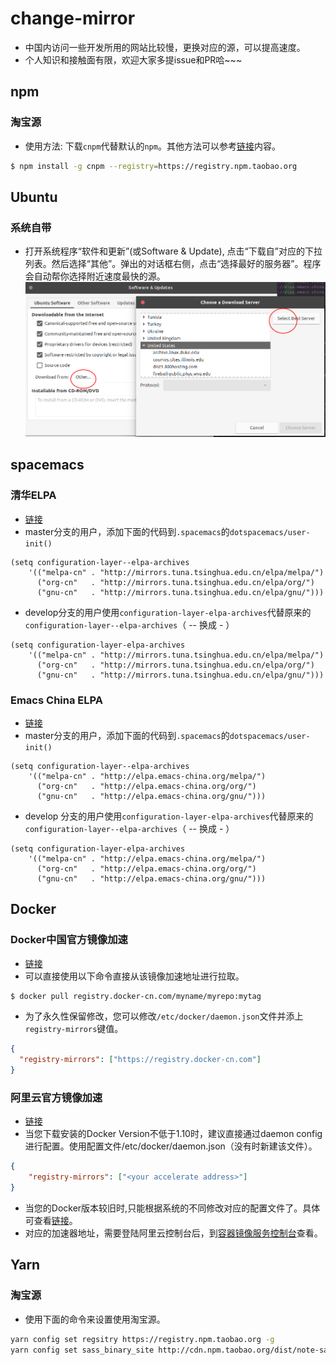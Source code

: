 # change-mirror
* 中国内访问一些开发所用的网站比较慢，更换对应的源，可以提高速度。
* 个人知识和接触面有限，欢迎大家多提issue和PR哈~~~

## npm 

### 淘宝源
* 使用方法: 下载`cnpm`代替默认的`npm`。其他方法可以参考[链接](https://npm.taobao.org/)内容。
```bash
$ npm install -g cnpm --registry=https://registry.npm.taobao.org
```

## Ubuntu

### 系统自带
* 打开系统程序“软件和更新”\(或Software & Update\), 点击“下载自”对应的下拉列表。然后选择“其他”。弹出的对话框右侧，点击“选择最好的服务器”。程序会自动帮你选择附近速度最快的源。
![程序界面截图](https://github.com/ginhton/change-mirror/raw/master/Ubuntu-op1.png)

## spacemacs

### 清华ELPA
* [链接](https://mirrors.tuna.tsinghua.edu.cn/help/elpa/)
* master分支的用户，添加下面的代码到`.spacemacs`的`dotspacemacs/user-init()`
```elisp
(setq configuration-layer--elpa-archives
    '(("melpa-cn" . "http://mirrors.tuna.tsinghua.edu.cn/elpa/melpa/")
      ("org-cn"   . "http://mirrors.tuna.tsinghua.edu.cn/elpa/org/")
      ("gnu-cn"   . "http://mirrors.tuna.tsinghua.edu.cn/elpa/gnu/")))
```
* develop分支的用户使用`configuration-layer-elpa-archives`代替原来的`configuration-layer--elpa-archives`（ -- 换成 - ）
```elisp
(setq configuration-layer-elpa-archives
    '(("melpa-cn" . "http://mirrors.tuna.tsinghua.edu.cn/elpa/melpa/")
      ("org-cn"   . "http://mirrors.tuna.tsinghua.edu.cn/elpa/org/")
      ("gnu-cn"   . "http://mirrors.tuna.tsinghua.edu.cn/elpa/gnu/")))
```

### Emacs China ELPA
* [链接](https://elpa.emacs-china.org/)
* master分支的用户，添加下面的代码到`.spacemacs`的`dotspacemacs/user-init()`
```elisp
(setq configuration-layer--elpa-archives
    '(("melpa-cn" . "http://elpa.emacs-china.org/melpa/")
      ("org-cn"   . "http://elpa.emacs-china.org/org/")
      ("gnu-cn"   . "http://elpa.emacs-china.org/gnu/")))
```
* develop 分支的用户使用`configuration-layer-elpa-archives`代替原来的`configuration-layer--elpa-archives`（ -- 换成 - ）
```elisp
(setq configuration-layer-elpa-archives
    '(("melpa-cn" . "http://elpa.emacs-china.org/melpa/")
      ("org-cn"   . "http://elpa.emacs-china.org/org/")
      ("gnu-cn"   . "http://elpa.emacs-china.org/gnu/")))
```

## Docker

### Docker中国官方镜像加速
* [链接](https://www.docker-cn.com/registry-mirror)
* 可以直接使用以下命令直接从该镜像加速地址进行拉取。
```bash
$ docker pull registry.docker-cn.com/myname/myrepo:mytag
```
* 为了永久性保留修改，您可以修改`/etc/docker/daemon.json`文件并添上`registry-mirrors`键值。
```json
{
  "registry-mirrors": ["https://registry.docker-cn.com"]
}
```

### 阿里云官方镜像加速
* [链接](https://help.aliyun.com/document_detail/60750.html)
* 当您下载安装的Docker Version不低于1.10时，建议直接通过daemon config进行配置。使用配置文件/etc/docker/daemon.json（没有时新建该文件）。
```json
{
    "registry-mirrors": ["<your accelerate address>"]
}
```
* 当您的Docker版本较旧时,只能根据系统的不同修改对应的配置文件了。具体可查看[链接](https://help.aliyun.com/document_detail/60750.html)。
* 对应的加速器地址，需要登陆阿里云控制台后，到[容器镜像服务控制台](https://cr.console.aliyun.com/)查看。


## Yarn

### 淘宝源
* 使用下面的命令来设置使用淘宝源。
```bash
yarn config set regsitry https://registry.npm.taobao.org -g
yarn config set sass_binary_site http://cdn.npm.taobao.org/dist/note-sass -g
```
